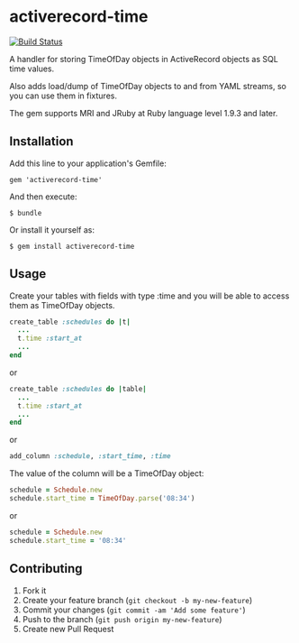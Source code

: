 # activerecord-time

[![Build Status](https://travis-ci.org/donv/activerecord-time.svg)](https://travis-ci.org/donv/activerecord-time)

A handler for storing TimeOfDay objects in ActiveRecord objects as SQL time values.

Also adds load/dump of TimeOfDay objects to and from YAML streams, so you can use
them in fixtures.

The gem supports MRI and JRuby at Ruby language level 1.9.3 and later.

## Installation

Add this line to your application's Gemfile:

    gem 'activerecord-time'

And then execute:

    $ bundle

Or install it yourself as:

    $ gem install activerecord-time

## Usage

Create your tables with fields with type :time and you will be able to access them as
TimeOfDay objects.

```Ruby
create_table :schedules do |t|
  ...
  t.time :start_at
  ...
end
```

or

```Ruby
create_table :schedules do |table|
  ...
  t.time :start_at
  ...
end
```

or

```Ruby
add_column :schedule, :start_time, :time
```

The value of the column will be a TimeOfDay object:

```Ruby
schedule = Schedule.new
schedule.start_time = TimeOfDay.parse('08:34')
```

or

```Ruby
schedule = Schedule.new
schedule.start_time = '08:34'
```



## Contributing

1. Fork it
2. Create your feature branch (`git checkout -b my-new-feature`)
3. Commit your changes (`git commit -am 'Add some feature'`)
4. Push to the branch (`git push origin my-new-feature`)
5. Create new Pull Request
